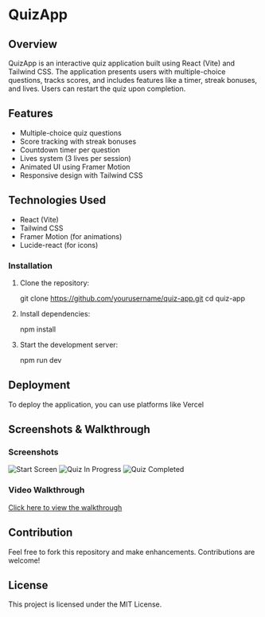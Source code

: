 # QuizApp

## Overview
QuizApp is an interactive quiz application built using React (Vite) and Tailwind CSS. The application presents users with multiple-choice questions, tracks scores, and includes features like a timer, streak bonuses, and lives. Users can restart the quiz upon completion.

## Features
- Multiple-choice quiz questions
- Score tracking with streak bonuses
- Countdown timer per question
- Lives system (3 lives per session)
- Animated UI using Framer Motion
- Responsive design with Tailwind CSS

## Technologies Used
- React (Vite)
- Tailwind CSS
- Framer Motion (for animations)
- Lucide-react (for icons)





### Installation
1. Clone the repository:

   git clone https://github.com/yourusername/quiz-app.git
   cd quiz-app
   
2. Install dependencies:

   npm install
 
   
3. Start the development server:

   npm run dev
   
 
   

   

## Deployment
To deploy the application, you can use platforms like Vercel



## Screenshots & Walkthrough
### Screenshots
![Start Screen](../Screenshot%202025-02-09%20172324.png)
![Quiz In Progress](../Screenshot%202025-02-09%20172348.png)
![Quiz Completed](../Screenshot%202025-02-09%20172412.png)

### Video Walkthrough
[Click here to view the walkthrough](../quiz.mp4)

## Contribution
Feel free to fork this repository and make enhancements. Contributions are welcome!

## License
This project is licensed under the MIT License.